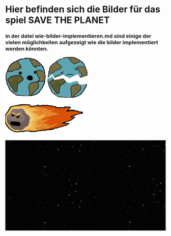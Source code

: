 # Hier befinden sich die Bilder für das spiel SAVE THE PLANET
### in der datei wie-bilder-implementieren.md sind einige der vielen möglichkeiten aufgezeigt wie die bilder implementiert werden könnten.

![spieler](erde_ground.png)
![toter spieler](erde_over.png)
![gegner](asteroid.png)
![hintergrund](weltall.png)

